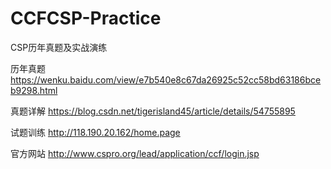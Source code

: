 # CCFCSP-Practice

CSP历年真题及实战演练

历年真题 https://wenku.baidu.com/view/e7b540e8c67da26925c52cc58bd63186bceb9298.html

真题详解 https://blog.csdn.net/tigerisland45/article/details/54755895

试题训练 http://118.190.20.162/home.page

官方网站 http://www.cspro.org/lead/application/ccf/login.jsp
